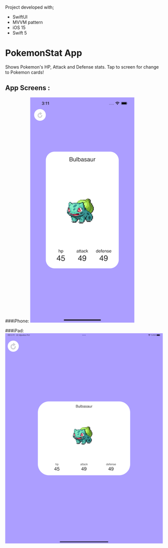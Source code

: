 Project developed with; 
- SwiftUI 
- MVVM pattern
- iOS 15 
- Swift 5

# PokemonStat App
Shows Pokemon's HP, Attack and Defense stats.
Tap to screen for change to Pokemon cards!

## App Screens :

###iPhone:
![alt tag1](images/iPhoneScreen.png)

###iPad:
![alt tag2](images/iPadScreen.png)
